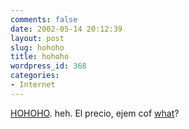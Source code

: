 ```yaml
---
comments: false
date: 2002-05-14 20:12:39
layout: post
slug: hohoho
title: hohoho
wordpress_id: 368
categories:
- Internet
---
```


[HOHOHO](http://www.apple.com/xserve/). heh. El precio, ejem cof [what](http://www.macnn.com/news.php?id=14182)?




 
